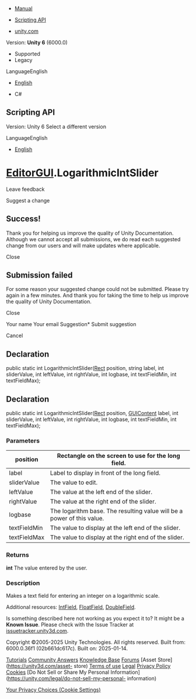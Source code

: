 [ ]()

  * [Manual](../Manual/index.html)
  * [Scripting API](../ScriptReference/index.html)

  * [unity.com](https://unity.com/)

Version: **Unity 6** (6000.0)

  * Supported
  * Legacy

LanguageEnglish

  * [English]()

  * C#

[ ](https://docs.unity3d.com)

## Scripting API

Version: Unity 6 Select a different version

LanguageEnglish

  * [English]()

#  [EditorGUI](EditorGUI.html).LogarithmicIntSlider

Leave feedback

Suggest a change

## Success!

Thank you for helping us improve the quality of Unity Documentation. Although
we cannot accept all submissions, we do read each suggested change from our
users and will make updates where applicable.

Close

## Submission failed

For some reason your suggested change could not be submitted. Please <a>try
again</a> in a few minutes. And thank you for taking the time to help us
improve the quality of Unity Documentation.

Close

Your name Your email Suggestion* Submit suggestion

Cancel

[ ]()

## Declaration

public static int LogarithmicIntSlider([Rect](Rect.html) position, string
label, int sliderValue, int leftValue, int rightValue, int logbase, int
textFieldMin, int textFieldMax);

## Declaration

public static int LogarithmicIntSlider([Rect](Rect.html) position,
[GUIContent](GUIContent.html) label, int sliderValue, int leftValue, int
rightValue, int logbase, int textFieldMin, int textFieldMax);

### Parameters

position | Rectangle on the screen to use for the long field.  
---|---  
label | Label to display in front of the long field.  
sliderValue | The value to edit.  
leftValue | The value at the left end of the slider.  
rightValue | The value at the right end of the slider.  
logbase | The logarithm base. The resulting value will be a power of this value.  
textFieldMin | The value to display at the left end of the slider.  
textFieldMax | The value to display at the right end of the slider.  
  
### Returns

**int** The value entered by the user.

### Description

Makes a text field for entering an integer on a logarithmic scale.

Additional resources: [IntField](EditorGUI.IntField.html),
[FloatField](EditorGUI.FloatField.html),
[DoubleField](EditorGUI.DoubleField.html).

Is something described here not working as you expect it to? It might be a
**Known Issue**. Please check with the Issue Tracker at
[issuetracker.unity3d.com](https://issuetracker.unity3d.com).

Copyright ©2005-2025 Unity Technologies. All rights reserved. Built from:
6000.0.36f1 (02b661dc617c). Built on: 2025-01-14.

[Tutorials](https://unity3d.com/learn) [Community
Answers](https://answers.unity3d.com) [Knowledge
Base](https://support.unity3d.com/hc/en-us)
[Forums](https://forum.unity3d.com) [Asset Store](https://unity3d.com/asset-
store) [Terms of use](https://docs.unity3d.com/Manual/TermsOfUse.html)
[Legal](https://unity.com/legal) [Privacy
Policy](https://unity.com/legal/privacy-policy)
[Cookies](https://unity.com/legal/cookie-policy) [Do Not Sell or Share My
Personal Information](https://unity.com/legal/do-not-sell-my-personal-
information)

[Your Privacy Choices (Cookie Settings)](javascript:void\(0\);)

